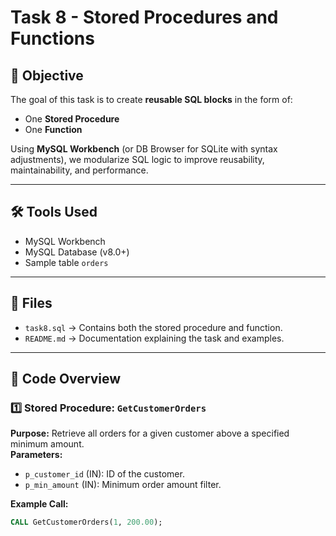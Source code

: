 # Task 8 - Stored Procedures and Functions 

## 📌 Objective
The goal of this task is to create **reusable SQL blocks** in the form of:
- One **Stored Procedure**
- One **Function**

Using **MySQL Workbench** (or DB Browser for SQLite with syntax adjustments), we modularize SQL logic to improve reusability, maintainability, and performance.

---

## 🛠 Tools Used
- MySQL Workbench
- MySQL Database (v8.0+)
- Sample table `orders`

---

## 📂 Files
- `task8.sql` → Contains both the stored procedure and function.
- `README.md` → Documentation explaining the task and examples.

---

## 📄 Code Overview

### 1️⃣ Stored Procedure: `GetCustomerOrders`
**Purpose:** Retrieve all orders for a given customer above a specified minimum amount.  
**Parameters:**
- `p_customer_id` (IN): ID of the customer.
- `p_min_amount` (IN): Minimum order amount filter.

**Example Call:**
```sql
CALL GetCustomerOrders(1, 200.00);
